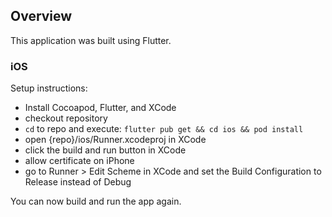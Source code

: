 ## Overview

This application was built using Flutter.

### iOS

Setup instructions:
- Install Cocoapod, Flutter, and XCode
- checkout repository
- `cd` to repo and execute: `flutter pub get && cd ios && pod install`
- open {repo}/ios/Runner.xcodeproj in XCode
- click the build and run button in XCode
- allow certificate on iPhone
- go to Runner > Edit Scheme in XCode and set the Build Configuration to Release instead of Debug

You can now build and run the app again.
